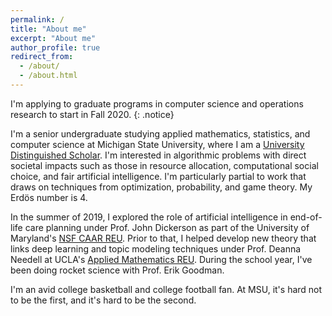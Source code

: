 ```yaml
---
permalink: /
title: "About me"
excerpt: "About me"
author_profile: true
redirect_from: 
  - /about/
  - /about.html
---
```


I'm applying to graduate programs in computer science and operations research to start in Fall 2020.
{: .notice}

I'm a senior undergraduate studying applied mathematics, statistics, and computer science at Michigan State University, where I am a [University Distinguished Scholar](https://msutoday.msu.edu/news/2016/23-high-school-seniors-receive-full-scholarships/).   I'm interested in algorithmic problems with direct societal impacts such as those in resource allocation, computational social choice, and fair artificial intelligence.  I'm particularly partial to work that draws on techniques from optimization, probability, and game theory.  My Erdös number is 4.  

In the summer of 2019, I explored the role of artificial intelligence in end-of-life care planning under Prof. John Dickerson as part of the University of Maryland's [NSF CAAR REU](http://www.cs.umd.edu/projects/reucaar/).  Prior to that, I helped develop new theory that links deep learning and topic modeling techniques under Prof. Deanna Needell at UCLA's [Applied Mathematics REU](https://www.math.ucla.edu/~bertozzi/WORKFORCE/REU2017.html).  During the school year, I've been doing rocket science with Prof. Erik Goodman.

I'm an avid college basketball and college football fan.  At MSU, it's hard not to be the first, and it's hard to be the second.  
